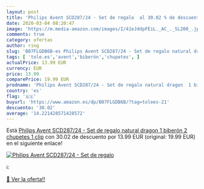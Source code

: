 ```yaml
---
layout: post
title: 'Philips Avent SCD287/24 - Set de regalo  al 30.02 % de descuento'
date: 2020-03-04 08:20:47
image: 'https://m.media-amazon.com/images/I/41eJddpFEiL._AC_._SL200_.jpg'
comments: true
category: ofertas
author: ring
slug: 'B07FLGDB6B-es Philips Avent SCD287/24 - Set de regalo natural dragon 1...'
tags: [ 'tole.es','avent','biberón','chupetes', ]
actualPrice: 13.99 EUR
currency: EUR
price: 13.99
comparePrice: 19.99 EUR
prodname: 'Philips Avent SCD287/24 - Set de regalo natural dragon  1 biberón  2 chupetes  1 clip'
country: 'es'
flag: '🇪🇸'
buyurl: 'https://www.amazon.es/dp/B07FLGDB6B/?tag=tolees-21'
descuento: '30.02'
average: '14.221428571428572'
---
```


Está [Philips Avent SCD287/24 - Set de regalo natural dragon  1 biberón  2 chupetes  1 clip](https://www.amazon.es/dp/B07FLGDB6B/?tag=tolees-21) con 30.02 de descuento por 13.99 EUR (original: 19.99 EUR) en el siguiente enlace!

[![Philips Avent SCD287/24 - Set de regalo ](https://m.media-amazon.com/images/I/41eJddpFEiL._AC_._SL200_.jpg)](https://www.amazon.es/dp/B07FLGDB6B/?tag=tolees-21)

ℹ️:


[🛒 Ver la oferta!!](https://www.amazon.es/dp/B07FLGDB6B/?tag=tolees-21)
